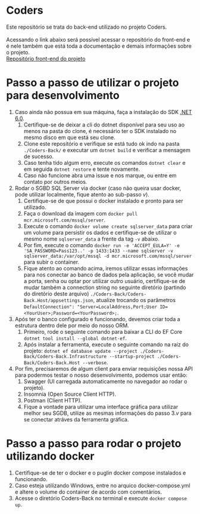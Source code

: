 # Coders
Este repositório se trata do back-end utilizado no projeto Coders.
<br>
<br>
Acessando o link abaixo será possível acessar o repositório do front-end e é nele também que está toda a documentação e demais informações sobre o projeto. 
<br>
[Repositório front-end do projeto](https://github.com/guilhermecostam/coders_frontend)

# Passo a passo de utilizar o projeto para desenvolvimento

1. Caso ainda não possua em sua máquina, faça a instalação do SDK [.NET 6.0](https://dotnet.microsoft.com/pt-br/download/dotnet/6.0). 
    1. Certifique-se de deixar a cli do dotnet disponível para seu uso ao menos na pasta do clone, é necessário ter o SDK instalado no mesmo disco em que está seu clone. 
    2. Clone este repositório e verifique se está tudo ok indo na pasta `./Coders-Back/` e executar um `dotnet build` e verificar a mensagem de sucesso.
    3. Caso tenha tido algum erro, execute os comandos `dotnet clear` e em seguida `dotnet restore` e tente novamente.
    4. Caso não funcione abra uma issue e nos marque, ou entre em contato por outros meios.
2. Rodar o SGBD SQL Server via docker (caso não queira usar docker, pode utilizar localmente, fique atento ao sub-passo *v*).
    1. Certifique-se de que possui o docker instalado e pronto para ser utilizado.
    2. Faça o download da imagem com `docker pull mcr.microsoft.com/mssql/server`.
    3. Execute o comando `docker volume create sqlserver_data` para criar um volume para persistir os dados e certifique-se de utilizar o mesmo nome `sqlserver_data` a frente da tag `-v` abaixo.
    4. Por fim, execute o comando `docker run -e 'ACCEPT_EULA=Y' -e 'SA_PASSWORD=Pass123..' -p 1433:1433 --name sqlserver -v sqlserver_data:/var/opt/mssql -d mcr.microsoft.com/mssql/server` para subir o container.
    5. Fique atento ao comando acima, iremos utilizar essas informações para nos conectar ao banco de dados pela aplicação, se você mudar a porta, senha ou optar por utilizar outro usuário, certifique-se de mudar também a connection string no seguinte diretório (partindo do diretório deste arquivo) `./Coders-Back/Coders-Back.Host/appsettings.json`, atualize trocando os parâmetros `DefaultConnection": "Server=LocalAddress,Port;User ID=<YourUser>;Password=<YourPassword>;`.
3. Após ter o banco configurado e funcionando, devemos criar toda a estrutura dentro dele por meio do nosso ORM.
    1. Primeiro, rode o seguinte comando para baixar a CLI do EF Core `dotnet tool install --global dotnet-ef`.
    2. Após instalar a ferramenta, execute o seguinte comando na raíz do projeto: `dotnet ef database update --project ./Coders-Back/Coders-Back.Infrastructure --startup-project ./Coders-Back/Coders-Back.Host --verbose`.
4. Por fim, precisaremos de algum client para enviar requisições nossa API para podermos testar o nosso desenvolvimento, podemos usar então:
    1. Swagger (UI carregada automaticamente no navegador ao rodar o projeto).
    2. Insomnia (Open Source Client HTTP).
    3. Postman (Client HTTP).
    4. Fique a vontade para utilizar uma interface gráfica para utilizar melhor seu SGDB, utilize as mesmas informações do passo 3.*v* para se conectar atráves da ferramenta gráfica.


# Passo a passo para rodar o projeto utilizando docker

1. Certifique-se de ter o docker e o puglin docker compose instalados e funcionando.
2. Caso esteja utilizando Windows, entre no arquico docker-compose.yml e altere o volume do container de acordo com comentários.
3. Acesse o diretório Coders-Back no terminal e execute `docker compose up`.  
